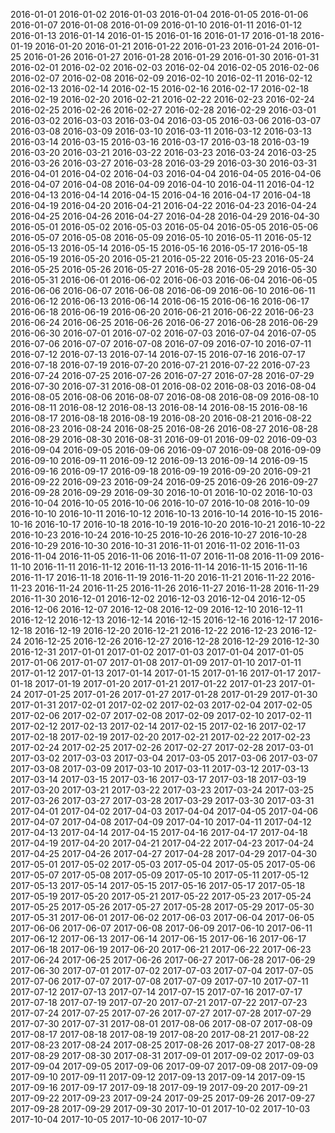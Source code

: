 2016-01-01
2016-01-02
2016-01-03
2016-01-04
2016-01-05
2016-01-06
2016-01-07
2016-01-08
2016-01-09
2016-01-10
2016-01-11
2016-01-12
2016-01-13
2016-01-14
2016-01-15
2016-01-16
2016-01-17
2016-01-18
2016-01-19
2016-01-20
2016-01-21
2016-01-22
2016-01-23
2016-01-24
2016-01-25
2016-01-26
2016-01-27
2016-01-28
2016-01-29
2016-01-30
2016-01-31
2016-02-01
2016-02-02
2016-02-03
2016-02-04
2016-02-05
2016-02-06
2016-02-07
2016-02-08
2016-02-09
2016-02-10
2016-02-11
2016-02-12
2016-02-13
2016-02-14
2016-02-15
2016-02-16
2016-02-17
2016-02-18
2016-02-19
2016-02-20
2016-02-21
2016-02-22
2016-02-23
2016-02-24
2016-02-25
2016-02-26
2016-02-27
2016-02-28
2016-02-29
2016-03-01
2016-03-02
2016-03-03
2016-03-04
2016-03-05
2016-03-06
2016-03-07
2016-03-08
2016-03-09
2016-03-10
2016-03-11
2016-03-12
2016-03-13
2016-03-14
2016-03-15
2016-03-16
2016-03-17
2016-03-18
2016-03-19
2016-03-20
2016-03-21
2016-03-22
2016-03-23
2016-03-24
2016-03-25
2016-03-26
2016-03-27
2016-03-28
2016-03-29
2016-03-30
2016-03-31
2016-04-01
2016-04-02
2016-04-03
2016-04-04
2016-04-05
2016-04-06
2016-04-07
2016-04-08
2016-04-09
2016-04-10
2016-04-11
2016-04-12
2016-04-13
2016-04-14
2016-04-15
2016-04-16
2016-04-17
2016-04-18
2016-04-19
2016-04-20
2016-04-21
2016-04-22
2016-04-23
2016-04-24
2016-04-25
2016-04-26
2016-04-27
2016-04-28
2016-04-29
2016-04-30
2016-05-01
2016-05-02
2016-05-03
2016-05-04
2016-05-05
2016-05-06
2016-05-07
2016-05-08
2016-05-09
2016-05-10
2016-05-11
2016-05-12
2016-05-13
2016-05-14
2016-05-15
2016-05-16
2016-05-17
2016-05-18
2016-05-19
2016-05-20
2016-05-21
2016-05-22
2016-05-23
2016-05-24
2016-05-25
2016-05-26
2016-05-27
2016-05-28
2016-05-29
2016-05-30
2016-05-31
2016-06-01
2016-06-02
2016-06-03
2016-06-04
2016-06-05
2016-06-06
2016-06-07
2016-06-08
2016-06-09
2016-06-10
2016-06-11
2016-06-12
2016-06-13
2016-06-14
2016-06-15
2016-06-16
2016-06-17
2016-06-18
2016-06-19
2016-06-20
2016-06-21
2016-06-22
2016-06-23
2016-06-24
2016-06-25
2016-06-26
2016-06-27
2016-06-28
2016-06-29
2016-06-30
2016-07-01
2016-07-02
2016-07-03
2016-07-04
2016-07-05
2016-07-06
2016-07-07
2016-07-08
2016-07-09
2016-07-10
2016-07-11
2016-07-12
2016-07-13
2016-07-14
2016-07-15
2016-07-16
2016-07-17
2016-07-18
2016-07-19
2016-07-20
2016-07-21
2016-07-22
2016-07-23
2016-07-24
2016-07-25
2016-07-26
2016-07-27
2016-07-28
2016-07-29
2016-07-30
2016-07-31
2016-08-01
2016-08-02
2016-08-03
2016-08-04
2016-08-05
2016-08-06
2016-08-07
2016-08-08
2016-08-09
2016-08-10
2016-08-11
2016-08-12
2016-08-13
2016-08-14
2016-08-15
2016-08-16
2016-08-17
2016-08-18
2016-08-19
2016-08-20
2016-08-21
2016-08-22
2016-08-23
2016-08-24
2016-08-25
2016-08-26
2016-08-27
2016-08-28
2016-08-29
2016-08-30
2016-08-31
2016-09-01
2016-09-02
2016-09-03
2016-09-04
2016-09-05
2016-09-06
2016-09-07
2016-09-08
2016-09-09
2016-09-10
2016-09-11
2016-09-12
2016-09-13
2016-09-14
2016-09-15
2016-09-16
2016-09-17
2016-09-18
2016-09-19
2016-09-20
2016-09-21
2016-09-22
2016-09-23
2016-09-24
2016-09-25
2016-09-26
2016-09-27
2016-09-28
2016-09-29
2016-09-30
2016-10-01
2016-10-02
2016-10-03
2016-10-04
2016-10-05
2016-10-06
2016-10-07
2016-10-08
2016-10-09
2016-10-10
2016-10-11
2016-10-12
2016-10-13
2016-10-14
2016-10-15
2016-10-16
2016-10-17
2016-10-18
2016-10-19
2016-10-20
2016-10-21
2016-10-22
2016-10-23
2016-10-24
2016-10-25
2016-10-26
2016-10-27
2016-10-28
2016-10-29
2016-10-30
2016-10-31
2016-11-01
2016-11-02
2016-11-03
2016-11-04
2016-11-05
2016-11-06
2016-11-07
2016-11-08
2016-11-09
2016-11-10
2016-11-11
2016-11-12
2016-11-13
2016-11-14
2016-11-15
2016-11-16
2016-11-17
2016-11-18
2016-11-19
2016-11-20
2016-11-21
2016-11-22
2016-11-23
2016-11-24
2016-11-25
2016-11-26
2016-11-27
2016-11-28
2016-11-29
2016-11-30
2016-12-01
2016-12-02
2016-12-03
2016-12-04
2016-12-05
2016-12-06
2016-12-07
2016-12-08
2016-12-09
2016-12-10
2016-12-11
2016-12-12
2016-12-13
2016-12-14
2016-12-15
2016-12-16
2016-12-17
2016-12-18
2016-12-19
2016-12-20
2016-12-21
2016-12-22
2016-12-23
2016-12-24
2016-12-25
2016-12-26
2016-12-27
2016-12-28
2016-12-29
2016-12-30
2016-12-31
2017-01-01
2017-01-02
2017-01-03
2017-01-04
2017-01-05
2017-01-06
2017-01-07
2017-01-08
2017-01-09
2017-01-10
2017-01-11
2017-01-12
2017-01-13
2017-01-14
2017-01-15
2017-01-16
2017-01-17
2017-01-18
2017-01-19
2017-01-20
2017-01-21
2017-01-22
2017-01-23
2017-01-24
2017-01-25
2017-01-26
2017-01-27
2017-01-28
2017-01-29
2017-01-30
2017-01-31
2017-02-01
2017-02-02
2017-02-03
2017-02-04
2017-02-05
2017-02-06
2017-02-07
2017-02-08
2017-02-09
2017-02-10
2017-02-11
2017-02-12
2017-02-13
2017-02-14
2017-02-15
2017-02-16
2017-02-17
2017-02-18
2017-02-19
2017-02-20
2017-02-21
2017-02-22
2017-02-23
2017-02-24
2017-02-25
2017-02-26
2017-02-27
2017-02-28
2017-03-01
2017-03-02
2017-03-03
2017-03-04
2017-03-05
2017-03-06
2017-03-07
2017-03-08
2017-03-09
2017-03-10
2017-03-11
2017-03-12
2017-03-13
2017-03-14
2017-03-15
2017-03-16
2017-03-17
2017-03-18
2017-03-19
2017-03-20
2017-03-21
2017-03-22
2017-03-23
2017-03-24
2017-03-25
2017-03-26
2017-03-27
2017-03-28
2017-03-29
2017-03-30
2017-03-31
2017-04-01
2017-04-02
2017-04-03
2017-04-04
2017-04-05
2017-04-06
2017-04-07
2017-04-08
2017-04-09
2017-04-10
2017-04-11
2017-04-12
2017-04-13
2017-04-14
2017-04-15
2017-04-16
2017-04-17
2017-04-18
2017-04-19
2017-04-20
2017-04-21
2017-04-22
2017-04-23
2017-04-24
2017-04-25
2017-04-26
2017-04-27
2017-04-28
2017-04-29
2017-04-30
2017-05-01
2017-05-02
2017-05-03
2017-05-04
2017-05-05
2017-05-06
2017-05-07
2017-05-08
2017-05-09
2017-05-10
2017-05-11
2017-05-12
2017-05-13
2017-05-14
2017-05-15
2017-05-16
2017-05-17
2017-05-18
2017-05-19
2017-05-20
2017-05-21
2017-05-22
2017-05-23
2017-05-24
2017-05-25
2017-05-26
2017-05-27
2017-05-28
2017-05-29
2017-05-30
2017-05-31
2017-06-01
2017-06-02
2017-06-03
2017-06-04
2017-06-05
2017-06-06
2017-06-07
2017-06-08
2017-06-09
2017-06-10
2017-06-11
2017-06-12
2017-06-13
2017-06-14
2017-06-15
2017-06-16
2017-06-17
2017-06-18
2017-06-19
2017-06-20
2017-06-21
2017-06-22
2017-06-23
2017-06-24
2017-06-25
2017-06-26
2017-06-27
2017-06-28
2017-06-29
2017-06-30
2017-07-01
2017-07-02
2017-07-03
2017-07-04
2017-07-05
2017-07-06
2017-07-07
2017-07-08
2017-07-09
2017-07-10
2017-07-11
2017-07-12
2017-07-13
2017-07-14
2017-07-15
2017-07-16
2017-07-17
2017-07-18
2017-07-19
2017-07-20
2017-07-21
2017-07-22
2017-07-23
2017-07-24
2017-07-25
2017-07-26
2017-07-27
2017-07-28
2017-07-29
2017-07-30
2017-07-31
2017-08-01
2017-08-06
2017-08-07
2017-08-09
2017-08-17
2017-08-18
2017-08-19
2017-08-20
2017-08-21
2017-08-22
2017-08-23
2017-08-24
2017-08-25
2017-08-26
2017-08-27
2017-08-28
2017-08-29
2017-08-30
2017-08-31
2017-09-01
2017-09-02
2017-09-03
2017-09-04
2017-09-05
2017-09-06
2017-09-07
2017-09-08
2017-09-09
2017-09-10
2017-09-11
2017-09-12
2017-09-13
2017-09-14
2017-09-15
2017-09-16
2017-09-17
2017-09-18
2017-09-19
2017-09-20
2017-09-21
2017-09-22
2017-09-23
2017-09-24
2017-09-25
2017-09-26
2017-09-27
2017-09-28
2017-09-29
2017-09-30
2017-10-01
2017-10-02
2017-10-03
2017-10-04
2017-10-05
2017-10-06
2017-10-07
